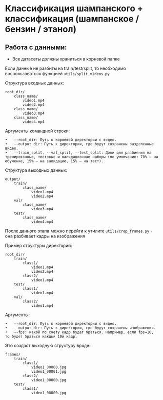 # Классификация шампанского + классификация (шампанское / бензин / этанол)

## Работа с данными:
- Все датасеты должны храниться в корневой папке

Если данные не разбиты на train/test/split, то необходимо воспользоваться функцией `utils/split_videos.py`

Структура входных данных:
```
root_dir/
    class_name/
        video1.mp4
        video2.mp4
    class_name/
        video3.mp4
    class_name/
        video4.mp4
```

Аргументы командной строки:

	•	--root_dir: Путь к корневой директории с видео.
	•	--output_dir: Путь к директории, где будут сохранены разделенные видео.
	•	--train_split, --val_split, --test_split: Доли для разбиения на тренировочные, тестовые и валидационные наборы (по умолчанию: 70% — на обучение, 15% — на валидацию, 15% — на тест).


Структура выходных данных:
```
output/
    train/
        class_name/
            video1.mp4
            video2.mp4
    val/
        class_name/
            video3.mp4
    test/
        class_name/
            video4.mp4
```

После данного этапа можно перейти к утилите `utils/crop_frames.py` - она разбивает кадры на изображения

Пример структуры директорий:
```
root_dir/
    train/
        class1/
            video1.mp4
            video2.mp4
        class2/
            video1.mp4
    test/
        class1/
            video1.mp4
    val/
        class2/
            video1.mp4
```

Аргументы:

    •	--root_dir: Путь к корневой директории с видео.
	•	--output_dir: Путь к директории, где будут сохранены изображения.
	•	--fps: какой по счету кадр будет браться. Например, если fps=10, то будет браться каждый 10й кадр.


Это создаст выходную структуру вроде:
```
frames/
    train/
        class1/
            video1_00000.jpg
            video1_00001.jpg
        class2/
            video1_00000.jpg
    test/
        class1/
            video1_00000.jpg
```
